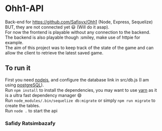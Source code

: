 # Ohh1-API
Back-end for https://github.com/Safisyx/Ohh1 (Node, Express, Sequelize)  
BUT, they are not connected yet :smiley: (Will do it asap).  
For now the frontend is playable without any connection to the backend. The backend is also playable though :smiley, make use of httpie for example.  
The aim of this project was to keep track of the state of the game and can allow the client to retrieve the latest saved game.  
## To run it
First you need [nodejs](https://nodejs.org/en/), and configure the database link in src/db.js (I am using [postgreSQL](https://www.postgresql.org/)).  
Run ```npm install``` to install the dependencies, you may want to use [yarn](https://yarnpkg.com/en/) as it is a ultra fast dependency manager :smile:  
Run ```node_modules/.bin/sequelize db:migrate``` or simply ```npm run migrate``` to create the tables.  
Run ```node .``` to start the api

### Safidy Ratsimbazafy

